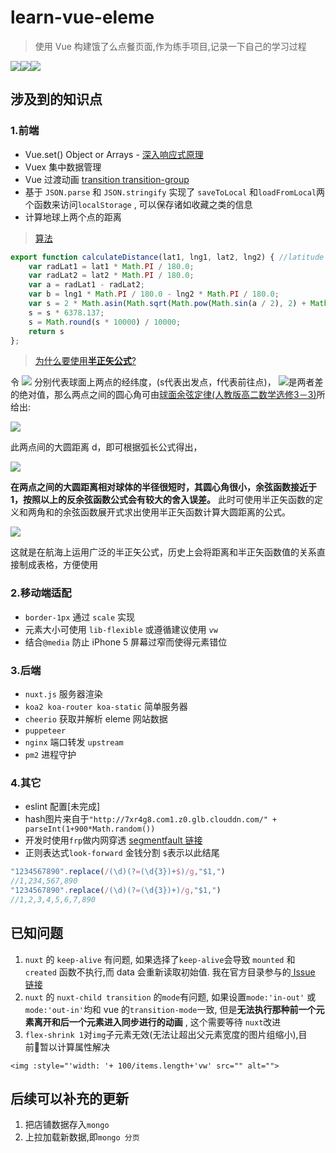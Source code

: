 # learn-vue-eleme

> 使用 Vue 构建饿了么点餐页面,作为练手项目,记录一下自己的学习过程  

![](http://pe7l6i61v.bkt.clouddn.com/2018-09-23%2021.27.03.gif)![](http://pe7l6i61v.bkt.clouddn.com/2018-09-23%2021.29.24.gif)![](http://pe7l6i61v.bkt.clouddn.com/2018-09-23%2021.32.27.gif)

## 涉及到的知识点

 ### 1.前端
- Vue.set() Object or Arrays - [深入响应式原理](https://cn.vuejs.org/v2/guide/reactivity.html)
- Vuex 集中数据管理
- Vue 过渡动画 [transition transition-group](https://cn.vuejs.org/v2/guide/transitions.html)
- 基于 `JSON.parse` 和 `JSON.stringify` 实现了 `saveToLocal` 和`loadFromLocal`两个函数来访问`localStorage` , 可以保存诸如收藏之类的信息
- 计算地球上两个点的距离 

> [算法](https://www.zhihu.com/question/46808125)

```js
export function calculateDistance(lat1, lng1, lat2, lng2) { //latitude //langitude
    var radLat1 = lat1 * Math.PI / 180.0;
    var radLat2 = lat2 * Math.PI / 180.0;
    var a = radLat1 - radLat2;
    var b = lng1 * Math.PI / 180.0 - lng2 * Math.PI / 180.0;
    var s = 2 * Math.asin(Math.sqrt(Math.pow(Math.sin(a / 2), 2) + Math.cos(radLat1) * Math.cos(radLat2) * Math.pow(Math.sin(b / 2), 2)));
    s = s * 6378.137;
    s = Math.round(s * 10000) / 10000;
    return s
};
```
> [为什么要使用**半正矢公式**?](https://zh.wikipedia.org/wiki/%E5%A4%A7%E5%9C%86%E8%B7%9D%E7%A6%BB)

令 ![](https://wikimedia.org/api/rest_v1/media/math/render/svg/8bb5db7537186e1f6dfc268b6a4b746116d02292) 分别代表球面上两点的经纬度，(s代表出发点，f代表前往点)， ![](https://wikimedia.org/api/rest_v1/media/math/render/svg/0e95dac011503403b232574195bd8bc308d7351d)是两者差的绝对值，那么两点之间的圆心角可由[球面余弦定律(人教版高二数学选修3－3)](http://jiaofu.yousi.com/compontent/pdf/?url=http://jfpdf.yousi.com/160702070606838365.pdf#page=42)所给出:

![](https://wikimedia.org/api/rest_v1/media/math/render/svg/659f673cc78ae3ca131ced79500c5907b2ced035)

此两点间的大圆距离 d，即可根据弧长公式得出，

![](https://wikimedia.org/api/rest_v1/media/math/render/svg/fa0661b0420275e570db90b059bd78171d492ccd)

**在两点之间的大圆距离相对球体的半径很短时，其圆心角很小，余弦函数接近于1，按照以上的反余弦函数公式会有较大的舍入误差。** 此时可使用半正矢函数的定义和两角和的余弦函数展开式求出使用半正矢函数计算大圆距离的公式。

![](https://wikimedia.org/api/rest_v1/media/math/render/svg/4fd2774647982be79459127cccddcc6768ec4680)

这就是在航海上运用广泛的半正矢公式，历史上会将距离和半正矢函数值的关系直接制成表格，方便使用


### 2.移动端适配
- `border-1px` 通过 `scale` 实现
- 元素大小可使用 `lib-flexible` 或遵循建议使用 `vw`
- 结合`@media` 防止 iPhone 5 屏幕过窄而使得元素错位



### 3.后端
- `nuxt.js` 服务器渲染
- `koa2 koa-router koa-static` 简单服务器
- `cheerio` 获取并解析 eleme 网站数据 
- `puppeteer`
- `nginx` 端口转发 `upstream`
- `pm2` 进程守护

### 4.其它
- eslint 配置[未完成]
- hash图片来自于`"http://7xr4g8.com1.z0.glb.clouddn.com/" + parseInt(1+900*Math.random())`
- 开发时使用`frp`做内网穿透 [segmentfault 链接](https://segmentfault.com/a/1190000016205654?utm_source=weekly&utm_medium=email&utm_campaign=email_weekly)
- 正则表达式`look-forward` 金钱分割 `$`表示以此结尾
```js
"1234567890".replace(/(\d)(?=(\d{3})+$)/g,"$1,")
//1,234,567,890
"1234567890".replace(/(\d)(?=(\d{3})+)/g,"$1,")
//1,2,3,4,5,6,7,890
```
## 已知问题
1. `nuxt` 的 `keep-alive` 有问题, 如果选择了`keep-alive`会导致 `mounted` 和 `created` 函数不执行,而 data 会重新读取初始值. 我在官方目录参与的[ Issue 链接 ](https://github.com/nuxt/nuxt.js/issues/3267)
2. `nuxt` 的 `nuxt-child transition` 的`mode`有问题, 如果设置`mode:'in-out'` 或`mode:'out-in'`均和 vue 的`transition-mode`一致, 但是**无法执行那种前一个元素离开和后一个元素进入同步进行的动画** , 这个需要等待 `nuxt`改进
3. `flex-shrink 1`对`img`子元素无效(无法让超出父元素宽度的图片组缩小),目前暂以计算属性解决
```vue
<img :style="'width: '+ 100/items.length+'vw' src="" alt="">
```

## 后续可以补充的更新
1. 把店铺数据存入`mongo`
1. 上拉加载新数据,即`mongo 分页`